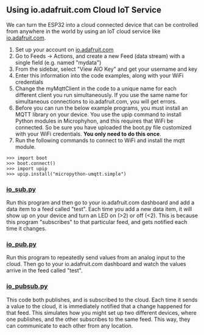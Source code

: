 ## Using io.adafruit.com Cloud IoT Service

We can turn the ESP32 into a cloud connected device that can be controlled from anywhere in the world by using an IoT cloud service like [io.adafruit.com](https://io.adafruit.com/).

1.  Set up your account on [io.adafruit.com](https://io.adafruit.com/)
1.  Go to Feeds -> Actions, and create a new Feed (data stream) with a single field (e.g. named "mydata")
1.  From the sidebar, select "View AIO Key" and get your username and key
1.  Enter this information into the code examples, along with your WiFi credentials
1.  Change the myMqttClient in the code to a unique name for each different client you run simultaneously. If you use the same name for simultaneous connections to io.adafruit.com, you will get errors.
1.  Before you can run the below example programs, you must install an MQTT library on your device. You use the upip command to install Python modules in Microphyhon, and this requires that WiFi be connected. So be sure you have uploaded the boot.py file customized with your WiFi credentials. **You only need to do this once**.
1. Run the following commands to connect to WiFi and install the mqtt module.

```
>>> import boot
>>> boot.connect()
>>> import upip
>>> upip.install("micropython-umqtt.simple")
```

### [io_sub.py](../examples/io_sub.py)

Run this program and then go to your io.adafruit.com dashboard and add a data item to a feed called "test". Each time you add a new data item, it will show up on your device and turn an LED on (\>2) or off (\<2). This is because this program "subscribes" to that particular feed, and gets notified each time it changes.

### [io_pub.py](../examples/io_pub.py)

Run this program to repeatedly send values from an analog input to the cloud. Then go to your io.adafruit.com dashboard and watch the values arrive in the feed called "test". 

### [io_pubsub.py](../examples/io_pubsub.py)

This code both publishes, and is subscribed to the cloud. Each time it sends a value to the cloud, it is immediately notified that a change happened for that feed. This simulates how you might set up two different devices, where one publishes, and the other subscribes to the same feed. This way, they can communicate to each other from any location.
